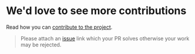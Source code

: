 # We'd love to see more contributions

Read how you can [contribute to the project](https://github.com/kataras/blob/master/CONTRIBUTING.md).

> Please attach an [issue](https://github.com/kataras/i18n/issues) link which your PR solves otherwise your work may be rejected.